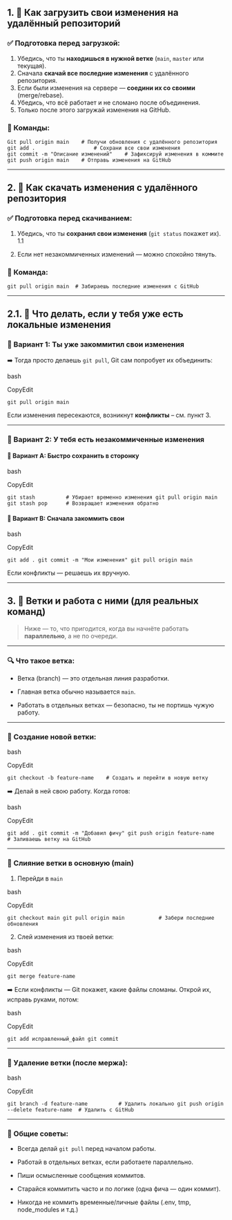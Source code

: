 ## 1. 🔼 Как загрузить свои изменения на удалённый репозиторий

### ✅ Подготовка перед загрузкой:

1. Убедись, что ты **находишься в нужной ветке** (`main`, `master` или текущая).
2. Сначала **скачай все последние изменения** с удалённого репозитория.
3. Если были изменения на сервере — **соедини их со своими** (merge/rebase).
4. Убедись, что всё работает и не сломано после объединения.
5. Только после этого загружай изменения на GitHub.

### 🔧 Команды:

```
Git pull origin main    # Получи обновления с удалённого репозитория git add .                   # Сохрани все свои изменения 
git commit -m "Описание изменений"    # Зафиксируй изменения в коммите git push origin main    # Отправь изменения на GitHub
```

---

## 2. 🔽 Как скачать изменения с удалённого репозитория

### ✅ Подготовка перед скачиванием:

1. Убедись, что ты **сохранил свои изменения** (`git status` покажет их).
	1.1 
    
2. Если нет незакоммиченных изменений — можно спокойно тянуть.
    

### 🔧 Команда:

`git pull origin main  # Забираешь последние изменения с GitHub`

---

## 2.1. 🤔 Что делать, если у тебя уже есть локальные изменения

### 📌 Вариант 1: Ты уже закоммитил свои изменения

➡️ Тогда просто делаешь `git pull`, Git сам попробует их объединить:

bash

CopyEdit

`git pull origin main`

Если изменения пересекаются, возникнут **конфликты** – см. пункт 3.

---

### 📌 Вариант 2: У тебя есть **незакоммиченные** изменения

#### 🔁 Вариант A: Быстро сохранить в сторонку

bash

CopyEdit

`git stash          # Убирает временно изменения git pull origin main git stash pop      # Возвращает изменения обратно`

#### 🔁 Вариант B: Сначала закоммить свои

bash

CopyEdit

`git add . git commit -m "Мои изменения" git pull origin main`

Если конфликты — решаешь их вручную.

---

## 3. 🌿 Ветки и работа с ними (для реальных команд)

> Ниже — то, что пригодится, когда вы начнёте работать **параллельно**, а не по очереди.

---

### 🔍 Что такое ветка:

- Ветка (branch) — это отдельная линия разработки.
    
- Главная ветка обычно называется `main`.
    
- Работать в отдельных ветках — безопасно, ты не портишь чужую работу.
    

---

### 📌 Создание новой ветки:

bash

CopyEdit

`git checkout -b feature-name    # Создать и перейти в новую ветку`

➡️ Делай в ней свою работу. Когда готов:

bash

CopyEdit

`git add . git commit -m "Добавил фичу" git push origin feature-name   # Заливаешь ветку на GitHub`

---

### 📌 Слияние ветки в основную (main)

1. Перейди в `main`
    

bash

CopyEdit

`git checkout main git pull origin main           # Забери последние обновления`

2. Слей изменения из твоей ветки:
    

bash

CopyEdit

`git merge feature-name`

➡️ Если конфликты — Git покажет, какие файлы сломаны. Открой их, исправь руками, потом:

bash

CopyEdit

`git add исправленный_файл git commit`

---

### 📌 Удаление ветки (после мержа):

bash

CopyEdit

`git branch -d feature-name          # Удалить локально git push origin --delete feature-name  # Удалить с GitHub`

---

### 🧠 Общие советы:

- Всегда делай `git pull` перед началом работы.
    
- Работай в отдельных ветках, если работаете параллельно.
    
- Пиши осмысленные сообщения коммитов.
    
- Старайся коммитить часто и по логике (одна фича — один коммит).
    
- Никогда не коммить временные/личные файлы (.env, tmp, node_modules и т.д.)